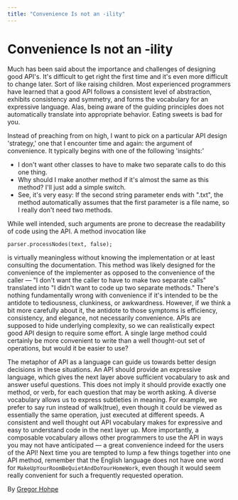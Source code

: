 ```yaml
---
title: "Convenience Is not an -ility"
---
```


# Convenience Is not an -ility

Much has been said about the importance and challenges of designing good API's. It's difficult to get right the first time and it's even more difficult to change later. Sort of like raising children. Most experienced programmers have learned that a good API follows a consistent level of abstraction, exhibits consistency and symmetry, and forms the vocabulary for an expressive language. Alas, being aware of the guiding principles does not automatically translate into appropriate behavior. Eating sweets is bad for you.

Instead of preaching from on high, I want to pick on a particular API design 'strategy,' one that I encounter time and again: the argument of convenience. It typically begins with one of the following 'insights:'

- I don't want other classes to have to make two separate calls to do this one thing.
- Why should I make another method if it's almost the same as this method? I'll just add a simple switch.
- See, it's very easy: If the second string parameter ends with ".txt", the method automatically assumes that the first parameter is a file name, so I really don't need two methods.

While well intended, such arguments are prone to decrease the readability of code using the API. A method invocation like

```
parser.processNodes(text, false);
```

is virtually meaningless without knowing the implementation or at least consulting the documentation. This method was likely designed for the convenience of the implementer as opposed to the convenience of the caller — "I don't want the caller to have to make two separate calls" translated into "I didn't want to code up two separate methods." There's nothing fundamentally wrong with convenience if it's intended to be the antidote to tediousness, clunkiness, or awkwardness. However, if we think a bit more carefully about it, the antidote to those symptoms is efficiency, consistency, and elegance, not necessarily convenience. APIs are supposed to hide underlying complexity, so we can realistically expect good API design to require some effort. A single large method could certainly be more convenient to write than a well thought-out set of operations, but would it be easier to use?

The metaphor of API as a language can guide us towards better design decisions in these situations. An API should provide an expressive language, which gives the next layer above sufficient vocabulary to ask and answer useful questions. This does not imply it should provide exactly one method, or verb, for each question that may be worth asking. A diverse vocabulary allows us to express subtleties in meaning. For example, we prefer to say run instead of walk(true), even though it could be viewed as essentially the same operation, just executed at different speeds. A consistent and well thought out API vocabulary makes for expressive and easy to understand code in the next layer up. More importantly, a composable vocabulary allows other programmers to use the API in ways you may not have anticipated — a great convenience indeed for the users of the API! Next time you are tempted to lump a few things together into one API method, remember that the English language does not have one word for `MakeUpYourRoomBeQuietAndDoYourHomeWork`, even though it would seem really convenient for such a frequently requested operation.

By [Gregor Hohpe](http://programmer.97things.oreilly.com/wiki/index.php/Gregor_Hohpe)
